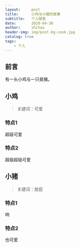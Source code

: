 ```yaml
---
layout:     post
title:      小鸡与小猪的故事
subtitle:   个人随笔
date:       2020-04-30
author:     shihao
header-img: img/post-bg-cook.jpg
catalog: true
tags:
    - 个人
---
```


## 前言

有一头小鸡与一只臭猪。

## 小鸡

>关键词：可爱

### 特点1

超级可爱

### 特点2

超级超级可爱

## 小猪

> 关键词：放屁


### 特点1


响
### 特点2
也可爱


